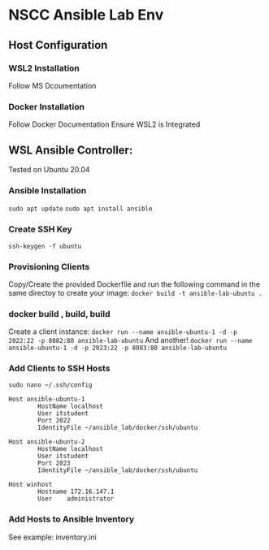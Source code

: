 # NSCC Ansible Lab Env
## Host Configuration

### WSL2 Installation
Follow MS Dcoumentation 

### Docker Installation
 Follow Docker Documentation
 Ensure WSL2 is Integrated

## WSL Ansible Controller:
Tested on Ubuntu 20.04
### Ansible Installation
`sudo apt update`
`sudo apt install ansible`

### Create SSH Key
`ssh-keygen -f ubuntu`

### Provisioning Clients
Copy/Create the provided Dockerfile and run the following command in the same directoy to create your image:
`docker build -t ansible-lab-ubuntu .`

### docker build , build, build
Create a client instance:
`docker run --name ansible-ubuntu-1 -d -p 2022:22 -p 8082:80 ansible-lab-ubuntu`
And another!
`docker run --name ansible-ubuntu-1 -d -p 2023:22 -p 8083:80 ansible-lab-ubuntu`

### Add Clients to SSH Hosts
`sudo nano ~/.ssh/config`

``` 
Host ansible-ubuntu-1
        HostName localhost
        User itstudent
        Port 2022
        IdentityFile ~/ansible_lab/docker/ssh/ubuntu

Host ansible-ubuntu-2
        HostName localhost
        User itstudent
        Port 2023
        IdentityFile ~/ansible_lab/docker/ssh/ubuntu

Host winhost
        Hostname 172.16.147.1
        User    administrator
```

### Add Hosts to Ansible Inventory

See example: inventory.ini
